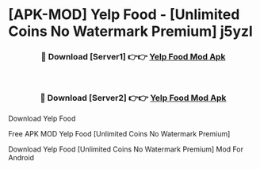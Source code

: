 # [APK-MOD] Yelp  Food - [Unlimited Coins No Watermark Premium] j5yzl



<div align="center">
<h3>🔴 Download [Server1] 👉👉 <a href="https://momento.my/?title=Yelp__Food">Yelp  Food Mod Apk</a></h3><br>

<h3>🔴 Download [Server2] 👉👉 <a href="https://momento.my/?title=Yelp__Food">Yelp  Food Mod Apk</a></h3>
</div>



Download Yelp  Food 

Free APK MOD Yelp  Food [Unlimited Coins No Watermark Premium]

Download Yelp  Food [Unlimited Coins No Watermark Premium] Mod For Android
